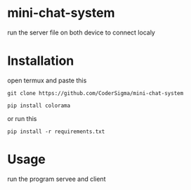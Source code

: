 # mini-chat-system
run the server file on both device to connect localy

# Installation
open termux and paste this
```
git clone https://github.com/CoderSigma/mini-chat-system
```
```
pip install colorama
```
or run this

```
pip install -r requirements.txt
```

# Usage
run the program servee and client


